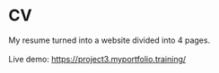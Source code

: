 # CV #

My resume turned into a website divided into 4 pages.
<br>
<br>
Live demo: https://project3.myportfolio.training/
